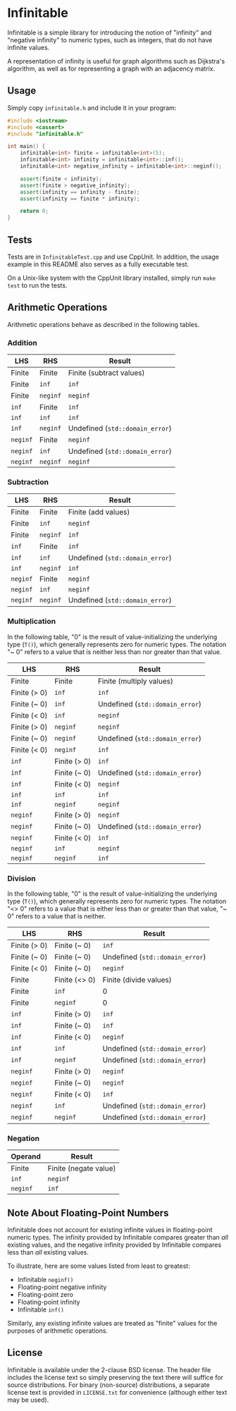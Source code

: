 # Infinitable

Infinitable is a simple library for introducing the notion of "infinity" and "negative infinity" to numeric types, such as integers, that do not have infinite values.

A representation of infinity is useful for graph algorithms such as Dijkstra's algorithm, as well as for representing a graph with an adjacency matrix.

## Usage

Simply copy `infinitable.h` and include it in your program:

```c++
#include <iostream>
#include <cassert>
#include "infinitable.h"

int main() {
	infinitable<int> finite = infinitable<int>(5);
	infinitable<int> infinity = infinitable<int>::inf();
	infinitable<int> negative_infinity = infinitable<int>::neginf();

	assert(finite < infinity);
	assert(finite > negative_infinity);
	assert(infinity == infinity - finite);
	assert(infinity == finite * infinity);

	return 0;
}
```

## Tests

Tests are in `InfinitableTest.cpp` and use CppUnit. In addition, the usage example in this README also serves as a fully executable test.

On a Unix-like system with the CppUnit library installed, simply run `make test` to run the tests.

## Arithmetic Operations

Arithmetic operations behave as described in the following tables.

### Addition

| LHS      | RHS      | Result                          |
|----------|----------|---------------------------------|
| Finite   | Finite   | Finite (subtract values)        |
| Finite   | `inf`    | `inf`                           |
| Finite   | `neginf` | `neginf`                        |
| `inf`    | Finite   | `inf`                           |
| `inf`    | `inf`    | `inf`                           |
| `inf`    | `neginf` | Undefined (`std::domain_error`) |
| `neginf` | Finite   | `neginf`                        |
| `neginf` | `inf`    | Undefined (`std::domain_error`) |
| `neginf` | `neginf` | `neginf`                        |

### Subtraction

| LHS      | RHS      | Result                          |
|----------|----------|---------------------------------|
| Finite   | Finite   | Finite (add values)             |
| Finite   | `inf`    | `neginf`                        |
| Finite   | `neginf` | `inf`                           |
| `inf`    | Finite   | `inf`                           |
| `inf`    | `inf`    | Undefined (`std::domain_error`) |
| `inf`    | `neginf` | `inf`                           |
| `neginf` | Finite   | `neginf`                        |
| `neginf` | `inf`    | `neginf`                        |
| `neginf` | `neginf` | Undefined (`std::domain_error`) |

### Multiplication

In the following table, "0" is the result of value-initializing the underlying type (`T()`), which generally represents zero for numeric types. The notation "~ 0" refers to a value that is neither less than nor greater than that value.

| LHS          | RHS          | Result                          |
|--------------|--------------|---------------------------------|
| Finite       | Finite       | Finite (multiply values)        |
| Finite (> 0) | `inf`        | `inf`                           |
| Finite (~ 0) | `inf`        | Undefined (`std::domain_error`) |
| Finite (< 0) | `inf`        | `neginf`                        |
| Finite (> 0) | `neginf`     | `neginf`                        |
| Finite (~ 0) | `neginf`     | Undefined (`std::domain_error`) |
| Finite (< 0) | `neginf`     | `inf`                           |
| `inf`        | Finite (> 0) | `inf`                           |
| `inf`        | Finite (~ 0) | Undefined (`std::domain_error`) |
| `inf`        | Finite (< 0) | `neginf`                        |
| `inf`        | `inf`        | `inf`                           |
| `inf`        | `neginf`     | `neginf`                        |
| `neginf`     | Finite (> 0) | `neginf`                        |
| `neginf`     | Finite (~ 0) | Undefined (`std::domain_error`) |
| `neginf`     | Finite (< 0) | `inf`                           |
| `neginf`     | `inf`        | `neginf`                        |
| `neginf`     | `neginf`     | `inf`                           |

### Division

In the following table, "0" is the result of value-initializing the underlying type (`T()`), which generally represents zero for numeric types. The notation "<> 0" refers to a value that is either less than or greater than that value, "~ 0" refers to a value that is neither.

| LHS          | RHS           | Result                          |
|--------------|---------------|---------------------------------|
| Finite (> 0) | Finite (~ 0)  | `inf`                           |
| Finite (~ 0) | Finite (~ 0)  | Undefined (`std::domain_error`) |
| Finite (< 0) | Finite (~ 0)  | `neginf`                        |
| Finite       | Finite (<> 0) | Finite (divide values)          |
| Finite       | `inf`         | 0                               |
| Finite       | `neginf`      | 0                               |
| `inf`        | Finite (> 0)  | `inf`                           |
| `inf`        | Finite (~ 0)  | `inf`                           |
| `inf`        | Finite (< 0)  | `neginf`                        |
| `inf`        | `inf`         | Undefined (`std::domain_error`) |
| `inf`        | `neginf`      | Undefined (`std::domain_error`) |
| `neginf`     | Finite (> 0)  | `neginf`                        |
| `neginf`     | Finite (~ 0)  | `neginf`                        |
| `neginf`     | Finite (< 0)  | `inf`                           |
| `neginf`     | `inf`         | Undefined (`std::domain_error`) |
| `neginf`     | `neginf`      | Undefined (`std::domain_error`) |

### Negation

| Operand  | Result                |
|----------|-----------------------|
| Finite   | Finite (negate value) |
| `inf`    | `neginf`              |
| `neginf` | `inf`                 |

## Note About Floating-Point Numbers

Infinitable does not account for existing infinite values in floating-point numeric types. The infinity provided by Infinitable compares greater than *all* existing values, and the negative infinity provided by Infinitable compares less than *all* existing values.

To illustrate, here are some values listed from least to greatest:

* Infinitable `neginf()`
* Floating-point negative infinity
* Floating-point zero
* Floating-point infinity
* Infinitable `inf()`

Similarly, any existing infinite values are treated as "finite" values for the purposes of arithmetic operations.

## License

Infinitable is available under the 2-clause BSD license. The header file includes the license text so simply preserving the text there will suffice for source distributions. For binary (non-source) distributions, a separate license text is provided in `LICENSE.txt` for convenience (although either text may be used).